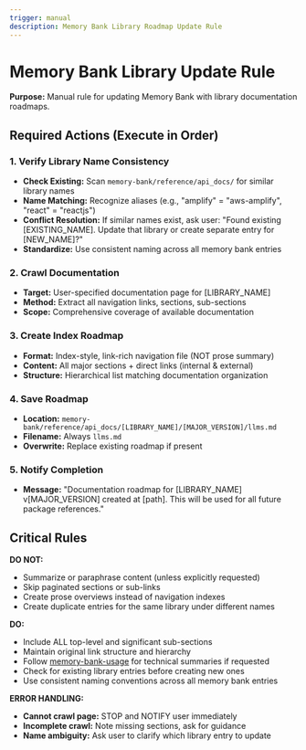 ```yaml
---
trigger: manual
description: Memory Bank Library Roadmap Update Rule
---
```

# Memory Bank Library Update Rule

**Purpose:** Manual rule for updating Memory Bank with library documentation roadmaps.

## Required Actions (Execute in Order)

### 1. Verify Library Name Consistency
- **Check Existing:** Scan `memory-bank/reference/api_docs/` for similar library names
- **Name Matching:** Recognize aliases (e.g., "amplify" = "aws-amplify", "react" = "reactjs")
- **Conflict Resolution:** If similar names exist, ask user: "Found existing [EXISTING_NAME]. Update that library or create separate entry for [NEW_NAME]?"
- **Standardize:** Use consistent naming across all memory bank entries

### 2. Crawl Documentation
- **Target:** User-specified documentation page for [LIBRARY_NAME]
- **Method:** Extract all navigation links, sections, sub-sections
- **Scope:** Comprehensive coverage of available documentation

### 3. Create Index Roadmap
- **Format:** Index-style, link-rich navigation file (NOT prose summary)
- **Content:** All major sections + direct links (internal & external)
- **Structure:** Hierarchical list matching documentation organization

### 4. Save Roadmap
- **Location:** `memory-bank/reference/api_docs/[LIBRARY_NAME]/[MAJOR_VERSION]/llms.md`
- **Filename:** Always `llms.md` 
- **Overwrite:** Replace existing roadmap if present

### 5. Notify Completion
- **Message:** "Documentation roadmap for [LIBRARY_NAME] v[MAJOR_VERSION] created at [path]. This will be used for all future package references."

## Critical Rules

**DO NOT:**
- Summarize or paraphrase content (unless explicitly requested)
- Skip paginated sections or sub-links
- Create prose overviews instead of navigation indexes
- Create duplicate entries for the same library under different names

**DO:**
- Include ALL top-level and significant sub-sections
- Maintain original link structure and hierarchy
- Follow [memory-bank-usage](.windsurf/rules/core/memory-bank-usage.md) for technical summaries if requested
- Check for existing library entries before creating new ones
- Use consistent naming conventions across all memory bank entries

**ERROR HANDLING:**
- **Cannot crawl page:** STOP and NOTIFY user immediately
- **Incomplete crawl:** Note missing sections, ask for guidance
- **Name ambiguity:** Ask user to clarify which library entry to update
